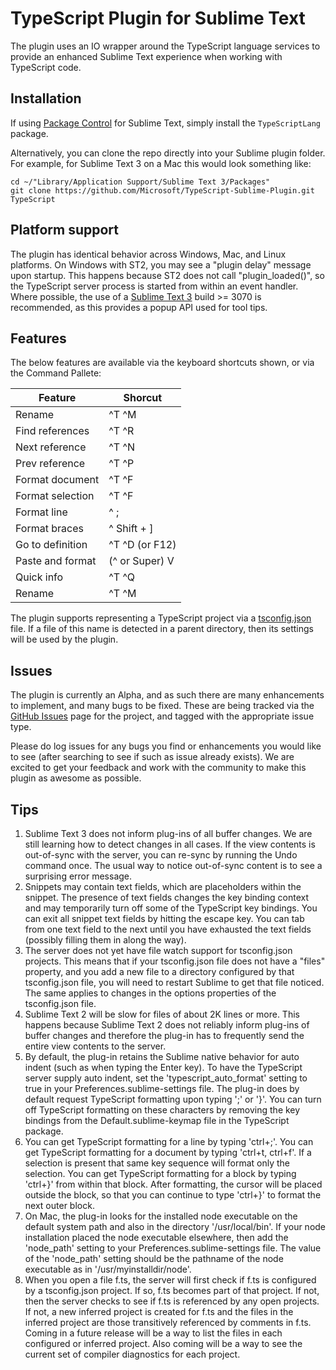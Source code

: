 TypeScript Plugin for Sublime Text
==================================

The plugin uses an IO wrapper around the TypeScript language services to provide
an enhanced Sublime Text experience when working with TypeScript code.

Installation
------------
If using [Package Control](https://packagecontrol.io/) for Sublime Text, simply 
install the `TypeScriptLang` package.  

Alternatively, you can clone the repo directly into
your Sublime plugin folder.  For example, for Sublime Text 3 on a Mac this would 
look something like:

```
cd ~/"Library/Application Support/Sublime Text 3/Packages"
git clone https://github.com/Microsoft/TypeScript-Sublime-Plugin.git TypeScript
```

Platform support
----------------
The plugin has identical behavior across Windows, Mac, and Linux
platforms.  On Windows with ST2, you may see a "plugin delay" message
upon startup.  This happens because ST2 does not call "plugin_loaded()",
so the TypeScript server process is started from within an event handler.
Where possible, the use of a [Sublime Text 3](http://www.sublimetext.com/3) 
build >= 3070 is recommended, as this provides a popup API used for tool tips.

Features
--------
The below features are available via the keyboard shortcuts shown, or via the 
Command Pallete:

|Feature           | Shorcut       |
|------------------|---------------|
|Rename            | ^T ^M         |
|Find references   | ^T ^R         |
|Next reference    | ^T ^N         |
|Prev reference    | ^T ^P         |
|Format document   | ^T ^F         |
|Format selection  | ^T ^F         |
|Format line       | ^ ;           |
|Format braces     | ^ Shift + ]   |
|Go to definition  | ^T ^D (or F12)|
|Paste and format  | (^ or Super) V|
|Quick info        | ^T ^Q         |
|Rename            | ^T ^M         |

The plugin supports representing a TypeScript project via a 
[tsconfig.json](https://github.com/Microsoft/TypeScript/pull/1692) file. If a 
file of this name is detected in a parent directory, then its settings will be 
used by the plugin.

Issues
-------
The plugin is currently an Alpha, and as such there are many enhancements to 
implement, and many bugs to be fixed.  These are being tracked via the 
[GitHub Issues](https://github.com/Microsoft/TypeScript-Sublime-Plugin/issues) 
page for the project, and tagged with the appropriate issue type.

Please do log issues for any bugs you find or enhancements you would like to see 
(after searching to see if such as issue already exists).  We are excited to 
get your feedback and work with the community to make this plugin as awesome as 
possible.

Tips
----
1. Sublime Text 3 does not inform plug-ins of all buffer changes.  We
   are still learning how to detect changes in all cases.  If the view
   contents is out-of-sync with the server, you can re-sync by running
   the Undo command once.  The usual way to notice out-of-sync content
   is to see a surprising error message.
2. Snippets may contain text fields, which are placeholders within the
   snippet. The presence of text fields changes the key binding
   context and may temporarily turn off some of the TypeScript key
   bindings.  You can exit all snippet text fields by hitting the
   escape key.  You can tab from one text field to the next until you
   have exhausted the text fields (possibly filling them in along the way).
3. The server does not yet have file watch support for tsconfig.json
   projects.  This means that if your tsconfig.json file does not have
   a "files" property, and you add a new file to a directory
   configured by that tsconfig.json file, you will need to restart
   Sublime to get that file noticed.  The same applies to changes in
   the options properties of the tsconfig.json file.
4. Sublime Text 2 will be slow for files of about 2K lines or more.
   This happens because Sublime Text 2 does not reliably inform
   plug-ins of buffer changes and therefore the plug-in has to
   frequently send the entire view contents to the server.
5. By default, the plug-in retains the Sublime native behavior for
   auto indent (such as when typing the Enter key).  To have the
   TypeScript server supply auto indent, set the
   'typescript\_auto\_format' setting to true in your
   Preferences.sublime-settings file.  The plug-in does by default
   request TypeScript formatting upon typing ';' or '}'.  You can turn
   off TypeScript formatting on these characters by removing the key
   bindings from the Default.sublime-keymap file in the TypeScript
   package.
6. You can get TypeScript formatting for a line by typing 'ctrl+;'.
   You can get TypeScript formatting for a document by typing 'ctrl+t,
   ctrl+f'.  If a selection is present that same key sequence will
   format only the selection.  You can get TypeScript formatting for a
   block by typing 'ctrl+}' from within that block.  After formatting,
   the cursor will be placed outside the block, so that you can
   continue to type 'ctrl+}' to format the next outer block.
7. On Mac, the plug-in looks for the installed node executable on the
   default system path and also in the directory '/usr/local/bin'.  If your
   node installation placed the node executable elsewhere, then add
   the 'node\_path' setting to your Preferences.sublime-settings file.
   The value of the 'node\_path' setting should be the pathname of the
   node executable as in '/usr/myinstalldir/node'.  
8. When you open a file f.ts, the server will first check if f.ts is
   configured by a tsconfig.json project.  If so, f.ts becomes part of
   that project.  If not, then the server checks to see if f.ts is
   referenced by any open projects.  If not, a new inferred project is
   created for f.ts and the files in the inferred project are those
   transitively referenced by comments in f.ts.  Coming in a future
   release will be a way to list the files in each configured or
   inferred project.  Also coming will be a way to see the current set
   of compiler diagnostics for each project.
